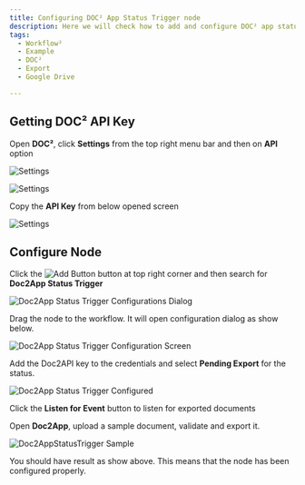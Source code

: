 ```yaml
---
title: Configuring DOC² App Status Trigger node
description: Here we will check how to add and configure DOC² app status trigger node
tags:
  - Workflow²
  - Example
  - DOC²
  - Export
  - Google Drive

---
```


## Getting DOC² API Key

Open **DOC²**, click **Settings** from the top right menu bar
and then on **API** option

![Settings](/_images/example/gdrive/image8.png)

![Settings](/_images/example/gdrive/image9.png)

Copy the **API Key** from below opened screen

![Settings](/_images/example/gdrive/image10.png)

## Configure Node

Click the ![Add Button](/_images/example/gdrive/image11.png) button at top right corner and then search for **Doc2App Status Trigger**

![Doc2App Status Trigger Configurations Dialog](/_images/example/gdrive/image12.png)

Drag the node to the workflow. It will open configuration dialog as show below.

![Doc2App Status Trigger Configuration Screen](/_images/example/gdrive/image13.png)

Add the Doc2API key to the credentials and select **Pending Export** for the status.

![Doc2App Status Trigger Configured](/_images/example/gdrive/image14.png)

Click the **Listen for Event** button to listen for exported documents

Open **Doc2App**, upload a sample document, validate and export it.

![Doc2AppStatusTrigger Sample](/_images/example/gdrive/image15.png)

You should have result as show above. This means that the node has been configured properly.
